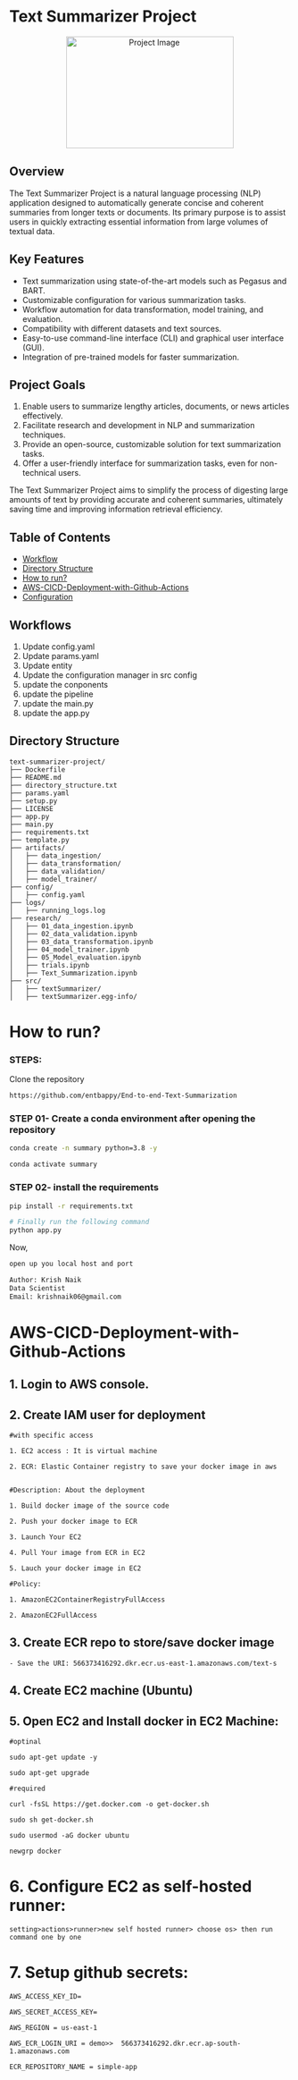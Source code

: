 # Text Summarizer Project

<p align="center">
  <img src="https://github.com/riaz-pa/Datasets/blob/main/read.png" alt="Project Image" width="300" height="200">
</p>

## Overview
The Text Summarizer Project is a natural language processing (NLP) application designed to automatically generate concise and coherent summaries from longer texts or documents. Its primary purpose is to assist users in quickly extracting essential information from large volumes of textual data.

## Key Features
- Text summarization using state-of-the-art models such as Pegasus and BART.
- Customizable configuration for various summarization tasks.
- Workflow automation for data transformation, model training, and evaluation.
- Compatibility with different datasets and text sources.
- Easy-to-use command-line interface (CLI) and graphical user interface (GUI).
- Integration of pre-trained models for faster summarization.

## Project Goals
1. Enable users to summarize lengthy articles, documents, or news articles effectively.
2. Facilitate research and development in NLP and summarization techniques.
3. Provide an open-source, customizable solution for text summarization tasks.
4. Offer a user-friendly interface for summarization tasks, even for non-technical users.

The Text Summarizer Project aims to simplify the process of digesting large amounts of text by providing accurate and coherent summaries, ultimately saving time and improving information retrieval efficiency.

## Table of Contents

- [Workflow](#workflow)
- [Directory Structure](#directory-structure)
- [How to run?](#installation)
- [AWS-CICD-Deployment-with-Github-Actions](#usage)
- [Configuration](#configuration)

## Workflows

1. Update config.yaml
2. Update params.yaml
3. Update entity
4. Update the configuration manager in src config
5. update the conponents
6. update the pipeline
7. update the main.py
8. update the app.py

## Directory Structure
```
text-summarizer-project/
├── Dockerfile
├── README.md
├── directory_structure.txt
├── params.yaml
├── setup.py
├── LICENSE
├── app.py
├── main.py
├── requirements.txt
├── template.py
├── artifacts/
│   ├── data_ingestion/
│   ├── data_transformation/
│   ├── data_validation/
│   ├── model_trainer/
├── config/
│   ├── config.yaml
├── logs/
│   ├── running_logs.log
├── research/
│   ├── 01_data_ingestion.ipynb
│   ├── 02_data_validation.ipynb
│   ├── 03_data_transformation.ipynb
│   ├── 04_model_trainer.ipynb
│   ├── 05_Model_evaluation.ipynb
│   ├── trials.ipynb
│   ├── Text_Summarization.ipynb
├── src/
│   ├── textSummarizer/
│   ├── textSummarizer.egg-info/

```

# How to run?
### STEPS:

Clone the repository

```bash
https://github.com/entbappy/End-to-end-Text-Summarization
```
### STEP 01- Create a conda environment after opening the repository

```bash
conda create -n summary python=3.8 -y
```

```bash
conda activate summary
```


### STEP 02- install the requirements
```bash
pip install -r requirements.txt
```


```bash
# Finally run the following command
python app.py
```

Now,
```bash
open up you local host and port
```


```bash
Author: Krish Naik
Data Scientist
Email: krishnaik06@gmail.com

```



# AWS-CICD-Deployment-with-Github-Actions

## 1. Login to AWS console.

## 2. Create IAM user for deployment

	#with specific access

	1. EC2 access : It is virtual machine

	2. ECR: Elastic Container registry to save your docker image in aws


	#Description: About the deployment

	1. Build docker image of the source code

	2. Push your docker image to ECR

	3. Launch Your EC2 

	4. Pull Your image from ECR in EC2

	5. Lauch your docker image in EC2

	#Policy:

	1. AmazonEC2ContainerRegistryFullAccess

	2. AmazonEC2FullAccess

	
## 3. Create ECR repo to store/save docker image
    - Save the URI: 566373416292.dkr.ecr.us-east-1.amazonaws.com/text-s

	
## 4. Create EC2 machine (Ubuntu) 

## 5. Open EC2 and Install docker in EC2 Machine:
	
	
	#optinal

	sudo apt-get update -y

	sudo apt-get upgrade
	
	#required

	curl -fsSL https://get.docker.com -o get-docker.sh

	sudo sh get-docker.sh

	sudo usermod -aG docker ubuntu

	newgrp docker
	
# 6. Configure EC2 as self-hosted runner:
    setting>actions>runner>new self hosted runner> choose os> then run command one by one


# 7. Setup github secrets:

    AWS_ACCESS_KEY_ID=

    AWS_SECRET_ACCESS_KEY=

    AWS_REGION = us-east-1

    AWS_ECR_LOGIN_URI = demo>>  566373416292.dkr.ecr.ap-south-1.amazonaws.com

    ECR_REPOSITORY_NAME = simple-app
